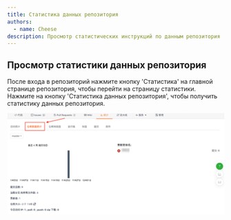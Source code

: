 ```yaml
---
title: Статистика данных репозитория
authors:
  - name: Cheese
description: Просмотр статистических инструкций по данным репозитория
---
```


## Просмотр статистики данных репозитория

После входа в репозиторий нажмите кнопку 'Статистика' на главной странице репозитория, чтобы перейти на страницу статистики. Нажмите на кнопку 'Статистика данных репозитория', чтобы получить статистику данных репозитория.

![Статистика](./assets/stats-stats.png)